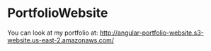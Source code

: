 # PortfolioWebsite

You can look at my portfolio at: http://angular-portfolio-website.s3-website.us-east-2.amazonaws.com/

